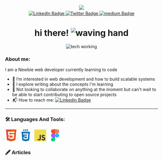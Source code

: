 <div id="header" align= "center">
  <img src= "https://media.giphy.com/media/jRf5fsn8G6YaogAWxn/giphy.gif" width= "100"/>
  <div id= "badges">
<a href= "https://www.linkedin.com/in/stephen-ekundayo-6a507583/">
  <img src="https://img.shields.io/badge/LinkedIn-blue?style=for-the-badge&logo=linkedin&logoColor=white" alt="LinkedIn Badge"/>
  </a>
  <a href= "https://twitter.com/oboytidin">
  <img src="https://img.shields.io/badge/Twitter-blue?style=for-the-badge&logo=twitter&logoColor=white" alt="Twitter Badge"/>
  </a>
    <a href= "https://se-thearchitect.medium.com/">
  <img src="https://img.shields.io/badge/Medium-black?style=for-the-badge&logo=medium&logoColor=white" alt="medium Badge"/>
  </a>
</div>
  </div>
  
<h1 align= "center">
   hi there!
  <img src= "https://media.giphy.com/media/hvRJCLFzcasrR4ia7z/giphy.gif" width= "50" alt="waving hand"/>
  </h1>
  <div id= "about_me" align= "center">
  <img src= "https://media.giphy.com/media/Y4ak9Ki2GZCbJxAnJD/giphy.gif" width="" alt= "tech working"/>
  </div>
  
  ### About me:
  I am a Newbie web developer currently learning to code
- 👀 I’m interested in web development and how to build scalable systems
- 🌱 I explore writing about the concepts I'm learning
- 💞️ Not looking to collaborate on anything at the moment but can't wait to be able to start contributing to open source projects
- 📬 How to reach me: [![Linkedin Badge](https://img.shields.io/badge/-the_architect-blue?style=flat&logo=Linkedin&logoColor=white)](https://www.linkedin.com/in/stephen-ekundayo-6a507583)

---

### 🛠️ Languages And Tools:
<div>
  <img src="https://github.com/devicons/devicon/blob/master/icons/html5/html5-original.svg" title="HTML5" alt="HTML" width="40" height="40"/>&nbsp;
  <img src="https://github.com/devicons/devicon/blob/master/icons/css3/css3-plain-wordmark.svg"  title="CSS3" alt="CSS" width="40" height="40"/>&nbsp;
  <img src="https://github.com/devicons/devicon/blob/master/icons/javascript/javascript-original.svg" title="JavaScript" alt="JavaScript" width="40" height="40"/>&nbsp;
  <img src="https://github.com/devicons/devicon/blob/master/icons/figma/figma-original.svg" title="Figma" alt="Figma" width="40" height="40"/>&nbsp;  
</div>

### 🖋️ Articles
<!-- BLOG-POST-LIST:START -->
<!-- BLOG-POST-LIST:END -->
